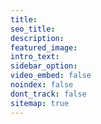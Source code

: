 ```yaml
---
title:
seo_title:
description:
featured_image:
intro_text:
sidebar_option:
video_embed: false
noindex: false
dont_track: false
sitemap: true
---
```

